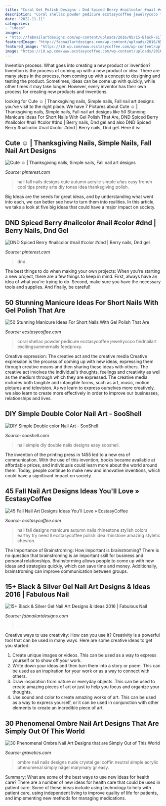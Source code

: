 ```yaml
---
title: "Coral Gel Polish Designs : Dnd Spiced Berry #nailcolor #nail #color #dnd"
description: "Coral shellac powder pedicure ecstasycoffee jewelrycoco findnailart excitingsummernails feedproxy"
date: "2022-11-11"
categories:
- "ideas"
images:
- "http://fabnailartdesigns.com/wp-content/uploads/2016/05/15-Black-Silver-Gel-Nail-Art-Designs-Ideas-2016-14.jpg"
featuredImage: "http://fabnailartdesigns.com/wp-content/uploads/2016/05/15-Black-Silver-Gel-Nail-Art-Designs-Ideas-2016-14.jpg"
featured_image: "https://i0.wp.com/www.ecstasycoffee.com/wp-content/uploads/2016/09/Very-cool-orange-coral-summer-nails.jpg?resize=564%2C759"
image: "https://i0.wp.com/www.ecstasycoffee.com/wp-content/uploads/2016/09/Very-cool-orange-coral-summer-nails.jpg?resize=564%2C759"
---
```



Invention process: What goes into creating a new product or invention?
Invention is the process of coming up with a new product or idea. There are many steps in the process, from coming up with a concept to designing and testing the product. Sometimes, ideas can be come up with quickly, while other times it may take longer. However, every inventor has their own process for creating new products and inventions.

	

		
looking for Cute ☺ | Thanksgiving nails, Simple nails, Fall nail art designs you've visit to the right place. We have 7 Pictures about Cute ☺ | Thanksgiving nails, Simple nails, Fall nail art designs like 50 Stunning Manicure Ideas For Short Nails With Gel Polish That Are, DND Spiced Berry #nailcolor #nail #color #dnd | Berry nails, Dnd gel and also DND Spiced Berry #nailcolor #nail #color #dnd | Berry nails, Dnd gel. Here it is:
		
    
## Cute ☺ | Thanksgiving Nails, Simple Nails, Fall Nail Art Designs

<img loading=lazy src="https://i.pinimg.com/736x/00/75/b4/0075b41a1a4c766b8ed02f102fa0ab33--fall-nail-designs-autumn-nails.jpg" onerror="this.onerror=null;this.src='https://tse4.mm.bing.net/th?id=OIP.qwq-df0Eu9T442mjRJyCyAHaJ3&amp;pid=15.1';" alt="Cute ☺ | Thanksgiving nails, Simple nails, Fall nail art designs">

_Source: pinterest.com_

>nail fall nails designs cute autumn acrylic simple uñas easy french cool tips pretty arte diy tones idea thanksgiving polish. 

	

Big Ideas are the seeds for great ideas, and by understanding what went into each, we can better see how to turn them into realities. In this article, we take a look at five big ideas that could have a major impact on society.

    
## DND Spiced Berry #nailcolor #nail #color #dnd | Berry Nails, Dnd Gel

<img loading=lazy src="https://i.pinimg.com/736x/bf/09/3d/bf093de97a323bdcd27c65a0bfdd1828.jpg" onerror="this.onerror=null;this.src='https://tse1.mm.bing.net/th?id=OIP.Ku9GZ5dcK0nl-V7h_p-V5gHaJ4&amp;pid=15.1';" alt="DND Spiced Berry #nailcolor #nail #color #dnd | Berry nails, Dnd gel">

_Source: pinterest.com_

>dnd. 

	

The best things to do when making your own projects:
When you're starting a new project, there are a few things to keep in mind. First, always have an idea of what you're trying to do. Second, make sure you have the necessary tools and supplies. And finally, be careful!

    
## 50 Stunning Manicure Ideas For Short Nails With Gel Polish That Are

<img loading=lazy src="https://i0.wp.com/www.ecstasycoffee.com/wp-content/uploads/2016/09/Very-cool-orange-coral-summer-nails.jpg?resize=564%2C759" onerror="this.onerror=null;this.src='https://tse1.mm.bing.net/th?id=OIP.d6gN0s87RznVvJ11IvKwwAHaJ9&amp;pid=15.1';" alt="50 Stunning Manicure Ideas For Short Nails With Gel Polish That Are">

_Source: ecstasycoffee.com_

>coral shellac powder pedicure ecstasycoffee jewelrycoco findnailart excitingsummernails feedproxy. 

	

Creative expression: The creative act and the creative media
Creative expression is the process of coming up with new ideas, expressing them through creative means and then sharing these ideas with others. The creative act involves the individual’s thoughts, feelings and creativity as well as the medium through which they are expressed. The creative media includes both tangible and intangible forms, such as art, music, motion pictures and television. As we learn to express ourselves more creatively, we also learn to create more effectively in order to improve our businesses, relationships and lives.

    
## DIY Simple Double Color Nail Art - SooShell

<img loading=lazy src="https://www.sooshell.com/wp-content/uploads/2020/02/4.jpg" onerror="this.onerror=null;this.src='https://tse1.mm.bing.net/th?id=OIP.nZ1VCWXhTqvSF_JXM4VnnQHaNK&amp;pid=15.1';" alt="DIY Simple Double color Nail Art - SooShell">

_Source: sooshell.com_

>nail simple diy double nails designs easy sooshell. 

	

The invention of the printing press in 1455 led to a new era of communication. With the use of this invention, books became available at affordable prices, and individuals could learn more about the world around them. Today, people continue to make new and innovative inventions, which could have a significant impact on society.

    
## 45 Fall Nail Art Designs Ideas You&#039;ll Love » EcstasyCoffee

<img loading=lazy src="https://i0.wp.com/www.ecstasycoffee.com/wp-content/uploads/2016/10/Fall-Nail-Designs-28.jpg" onerror="this.onerror=null;this.src='https://tse2.mm.bing.net/th?id=OIP.xgXVRctQH1Y_m-ofVlEWHwHaJ3&amp;pid=15.1';" alt="45 Fall Nail Art Designs Ideas You&#039;ll Love » EcstasyCoffee">

_Source: ecstasycoffee.com_

>nail fall designs manicure autumn nails rhinestone stylish colors earthy try need ll ecstasycoffee polish idea rhinstone amazing styletic chevron. 

	

The Importance of Brainstroming: How important is brainstroming?
There is no question that brainstroming is an important skill for business and personal relationships. Brainstorming allows people to come up with new ideas and strategies quickly, which can save time and money. Additionally, brainstroming can improve communication between groups.

    
## 15+ Black &amp; Silver Gel Nail Art Designs &amp; Ideas 2016 | Fabulous Nail

<img loading=lazy src="http://fabnailartdesigns.com/wp-content/uploads/2016/05/15-Black-Silver-Gel-Nail-Art-Designs-Ideas-2016-14.jpg" onerror="this.onerror=null;this.src='https://tse2.mm.bing.net/th?id=OIP.eGYeQCMV1-EPHO3nkWAu4gAAAA&amp;pid=15.1';" alt="15+ Black &amp; Silver Gel Nail Art Designs &amp; Ideas 2016 | Fabulous Nail">

_Source: fabnailartdesigns.com_

>. 

	

Creative ways to use creativity: How can you use it?
Creativity is a powerful tool that can be used in many ways. Here are some creative ideas to get you started: 
1. Create unique images or videos. This can be used as a way to express yourself or to show off your work.
2. Write down your ideas and then turn them into a story or poem. This can be used as an inspiration for your work or as a way to connect with others.
3. Draw inspiration from nature or everyday objects. This can be used to create amazing pieces of art or just to help you focus and organize your thoughts.
4. Use sound and color to create amazing works of art. This can be used as a way to express yourself, or it can be used in conjunction with other elements to create an incredible piece of art.

    
## 30 Phenomenal Ombre Nail Art Designs That Are Simply Out Of This World

<img loading=lazy src="https://www.gravetics.com/wp-content/uploads/2017/08/Nude-ombre-nails.jpg" onerror="this.onerror=null;this.src='https://tse4.mm.bing.net/th?id=OIP.OWSIGsdCgMHVjE1sPzJXnQHaJ_&amp;pid=15.1';" alt="30 Phenomenal Ombre Nail Art Designs that are Simply Out of This World">

_Source: gravetics.com_

>ombre nail nails designs nude crystal gel coffin neutral simple acrylic phenomenal simply nägel marymary gr easy. 

	

Summary: What are some of the best ways to use new ideas for health care?
There are a number of new ideas for health care that could be used in patient care. Some of these ideas include using technology to help with patient care, using independent living to improve quality of life for patients, and implementing new methods for managing medications.

